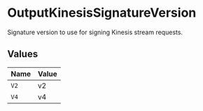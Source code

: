 # OutputKinesisSignatureVersion

Signature version to use for signing Kinesis stream requests.


## Values

| Name  | Value |
| ----- | ----- |
| `V2`  | v2    |
| `V4`  | v4    |
